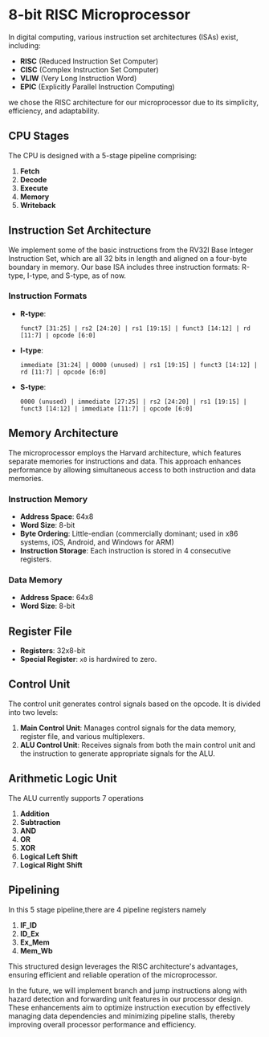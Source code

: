 # 8-bit RISC Microprocessor

In digital computing, various instruction set architectures (ISAs) exist, including:

- **RISC** (Reduced Instruction Set Computer)
- **CISC** (Complex Instruction Set Computer)
- **VLIW** (Very Long Instruction Word)
- **EPIC** (Explicitly Parallel Instruction Computing)

we chose the RISC architecture for our microprocessor due to its simplicity, efficiency, and adaptability.

## CPU Stages

The CPU is designed with a 5-stage pipeline comprising:

1. **Fetch**
2. **Decode**
3. **Execute**
4. **Memory**
5. **Writeback**

## Instruction Set Architecture

We implement some of the basic instructions from the RV32I Base Integer Instruction Set, which are all 32 bits in length and aligned on a four-byte boundary in memory. Our base ISA includes three instruction formats: R-type, I-type, and S-type, as of now.

### Instruction Formats

- **R-type**: 
  ```
  funct7 [31:25] | rs2 [24:20] | rs1 [19:15] | funct3 [14:12] | rd [11:7] | opcode [6:0]
  ```

- **I-type**:
  ```
  immediate [31:24] | 0000 (unused) | rs1 [19:15] | funct3 [14:12] | rd [11:7] | opcode [6:0]
  ```

- **S-type**:
  ```
  0000 (unused) | immediate [27:25] | rs2 [24:20] | rs1 [19:15] | funct3 [14:12] | immediate [11:7] | opcode [6:0]
  ```

## Memory Architecture

The microprocessor employs the Harvard architecture, which features separate memories for instructions and data. This approach enhances performance by allowing simultaneous access to both instruction and data memories.

### Instruction Memory

- **Address Space**: 64x8
- **Word Size**: 8-bit
- **Byte Ordering**: Little-endian (commercially dominant; used in x86 systems, iOS, Android, and Windows for ARM)
- **Instruction Storage**: Each instruction is stored in 4 consecutive registers.

### Data Memory

- **Address Space**: 64x8
- **Word Size**: 8-bit

## Register File

- **Registers**: 32x8-bit
- **Special Register**: `x0` is hardwired to zero.

## Control Unit

The control unit generates control signals based on the opcode. It is divided into two levels:

1. **Main Control Unit**: Manages control signals for the data memory, register file, and various multiplexers.
2. **ALU Control Unit**: Receives signals from both the main control unit and the instruction to generate appropriate signals for the ALU.

## Arithmetic Logic Unit

The ALU currently supports 7 operations

1. **Addition**
2. **Subtraction**
3. **AND**
4. **OR**
5. **XOR**
6. **Logical Left Shift**
7. **Logical Right Shift**

## Pipelining

In this 5 stage pipeline,there are 4 pipeline registers namely

1. **IF_ID**
2. **ID_Ex**
3. **Ex_Mem**
4. **Mem_Wb**

This structured design leverages the RISC architecture's advantages, ensuring efficient and reliable operation of the microprocessor.

In the future, we will implement branch and jump instructions along with hazard detection and forwarding unit features in our processor design. These enhancements aim to optimize instruction execution by effectively managing data dependencies and minimizing pipeline stalls, thereby improving overall processor performance and efficiency.
